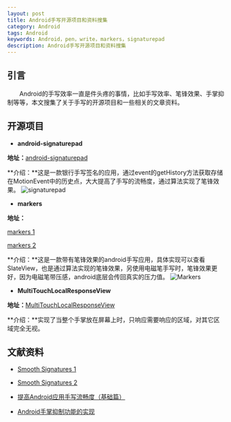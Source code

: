 ```yaml
---
layout: post
title: Android手写开源项目和资料搜集
category: Android
tags: Android
keywords: Android，pen，write，markers，signaturepad
description: Android手写开源项目和资料搜集
---
```

## 引言
&emsp;&emsp;Android的手写效率一直是件头疼的事情，比如手写效率、笔锋效果、手掌抑制等等，本文搜集了关于手写的开源项目和一些相关的文章资料。

## 开源项目
- **android-signaturepad**  

**地址：**[android-signaturepad](https://github.com/zmywly8866/android-signaturepad)

**介绍：**这是一款银行手写签名的应用，通过event的getHistory方法获取存储在MotionEvent中的历史点，大大提高了手写的流畅度，通过算法实现了笔锋效果。
![signaturepad](http://img.my.csdn.net/uploads/201412/04/1417693834_9386.png)



- **markers**

**地址：**

[markers 1](https://github.com/dsandler/markers)

[markers 2](https://code.google.com/p/markers-for-android/)

**介绍：**这是一款带有笔锋效果的android手写应用，具体实现可以查看SlateView，也是通过算法实现的笔锋效果，另使用电磁笔手写时，笔锋效果更好，因为电磁笔带压感，android底层会传回真实的压力值。
![Markers](http://img.my.csdn.net/uploads/201412/04/1417694593_9993.png)



- **MultiTouchLocalResponseView**

**地址：**[MultiTouchLocalResponseView](https://github.com/zmywly8866/MultiTouchLocalResponseView)

**介绍：**实现了当整个手掌放在屏幕上时，只响应需要响应的区域，对其它区域完全无视。


## 文献资料

- [Smooth Signatures 1](http://corner.squareup.com/2010/07/smooth-signatures.html)

- [Smooth Signatures 2](http://corner.squareup.com/2012/07/smoother-signatures.html)

- [提高Android应用手写流畅度（基础篇）](http://blog.csdn.net/ekeuy/article/details/37961199)

- [Android手掌抑制功能的实现](http://blog.csdn.net/ekeuy/article/details/40828923)



